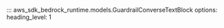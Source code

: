 ::: aws_sdk_bedrock_runtime.models.GuardrailConverseTextBlock
    options:
        heading_level: 1
